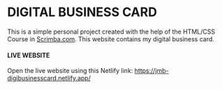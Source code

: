 # DIGITAL BUSINESS CARD

This is a simple personal project created with the help of the HTML/CSS Course in <a href="https://scrimba.com">Scrimba.com</a>. 
This website contains my digital business card.

#### LIVE WEBSITE

Open the live website using this Netlify link:
https://jmb-digibusinesscard.netlify.app/ 
